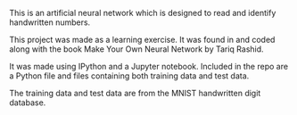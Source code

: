 This is an artificial neural network which is designed to read and identify handwritten numbers.

This project was made as a learning exercise. It was found in and coded along with the book Make Your Own Neural Network by Tariq Rashid.

It was made using IPython and a Jupyter notebook.
Included in the repo are a Python file and files containing both training data and test data.

The training data and test data are from the MNIST handwritten digit database.